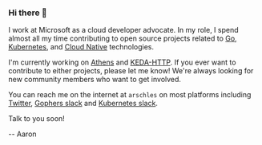 ### Hi there 👋

I work at Microsoft as a cloud developer advocate. In my role, I spend almost all my time contributing to open source projects related to [Go](https://go.dev), [Kubernetes](https://kubernetes.io), and [Cloud Native](https://cncf.io) technologies.

I'm currently working on [Athens](https://github.com/gomods/athens) and [KEDA-HTTP](https://github.com/kedacore/http-add-on). If you ever want to contribute to either projects, please let me know! We're always looking for new community members who want to get involved.

You can reach me on the internet at `arschles` on most platforms including [Twitter](https://twitter.com/arschles), [Gophers slack](https://gophers.slack.com/join/shared_invite/zt-o2s1e0w3-uQ1wyrfVloMffstqOgKIZQ#/) and [Kubernetes slack](http://slack.kubernetes.io/).

Talk to you soon!

-- Aaron
